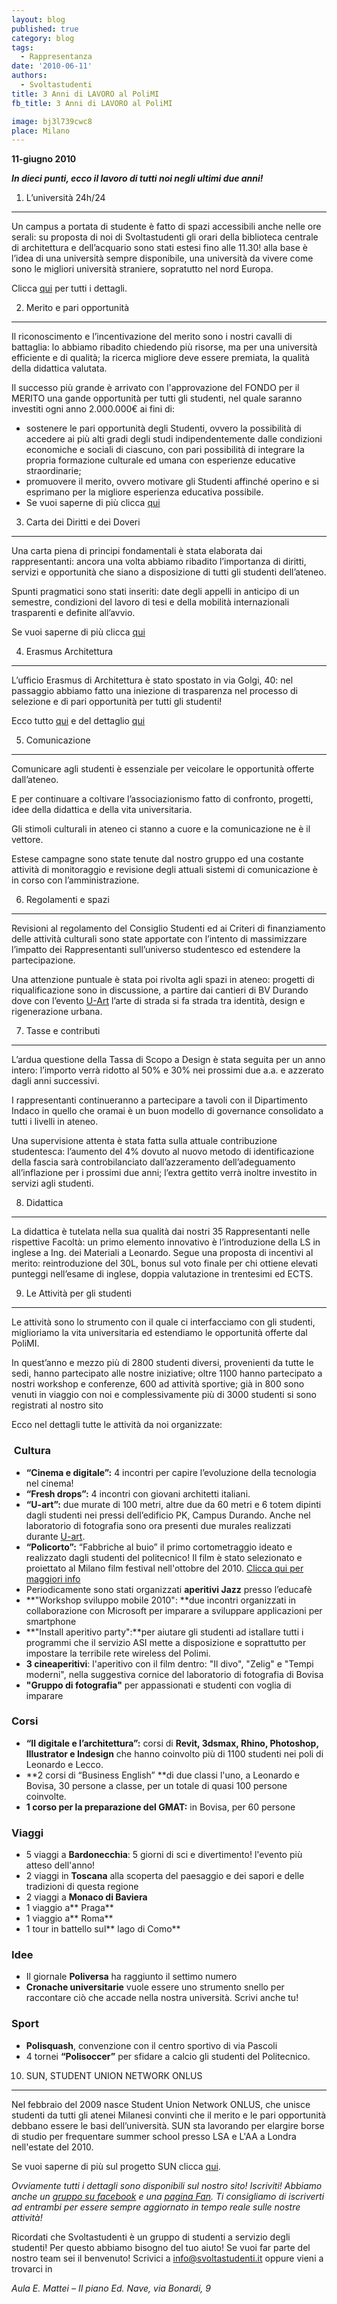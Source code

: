 ```yaml
---
layout: blog
published: true
category: blog
tags:
  - Rappresentanza
date: '2010-06-11'
authors:
  - Svoltastudenti
title: 3 Anni di LAVORO al PoliMI
fb_title: 3 Anni di LAVORO al PoliMI

image: bj3l739cwc8
place: Milano
---
```


**11-giugno 2010**

_**In dieci punti, ecco il lavoro di tutti noi negli ultimi due anni!**_

1. L’università 24h/24
----------------------

Un campus a portata di studente è fatto di spazi accessibili anche nelle ore serali: su proposta di noi di Svoltastudenti gli orari della biblioteca centrale di architettura e dell’acquario sono stati estesi fino alle 11.30! alla base è l’idea di una università sempre disponibile, una università da vivere come sono le migliori università straniere, sopratutto nel nord Europa.

Clicca [qui](http://www.svoltastudenti.it/progetti/2424) per tutti i dettagli.

2. Merito e pari opportunità
----------------------------

Il riconoscimento e l’incentivazione del merito sono i nostri cavalli di battaglia: lo abbiamo ribadito chiedendo più risorse, ma per una università efficiente e di qualità; la ricerca migliore deve essere premiata, la qualità della didattica valutata.

Il successo più grande è arrivato con l'approvazione del FONDO per il MERITO una gande opportunità per tutti gli studenti, nel quale saranno investiti ogni anno 2.000.000€ ai fini di:  

*   sostenere le pari opportunità degli Studenti, ovvero la possibilità di accedere ai più alti gradi degli studi indipendentemente dalle condizioni economiche e sociali di ciascuno, con pari possibilità di integrare la propria formazione culturale ed umana con esperienze educative straordinarie;
*   promuovere il merito, ovvero motivare gli Studenti affinché operino e si esprimano per la migliore esperienza educativa possibile.
*   Se vuoi saperne di più clicca [qui](http://www.svoltastudenti.it/rappresentanza/istituito-fondo-merito-2m)

3. Carta dei Diritti e dei Doveri
---------------------------------

Una carta piena di principi fondamentali è stata elaborata dai rappresentanti: ancora una volta abbiamo ribadito l’importanza di diritti, servizi e opportunità che siano a disposizione di tutti gli studenti dell’ateneo.

Spunti pragmatici sono stati inseriti: date degli appelli in anticipo di un semestre, condizioni del lavoro di tesi e della mobilità internazionali trasparenti e definite all’avvio.

Se vuoi saperne di più clicca [qui](http://www.svoltastudenti.it/blogs/antoniomazzitelli/vigore-carta-dei-diritti-doveri-degli-studenti)

4. Erasmus Architettura
-----------------------

L’ufficio Erasmus di Architettura è stato spostato in via Golgi, 40: nel passaggio abbiamo fatto una iniezione di trasparenza nel processo di selezione e di pari opportunità per tutti gli studenti!

Ecco tutto [qui](http://www.svoltastudenti.it/news/erasmus-studesk-1) e del dettaglio [qui](http://www.svoltastudenti.it/blogs/daniele/proposte-potenziamento-dei-programmi-erasmus)

5. Comunicazione
----------------

Comunicare agli studenti è essenziale per veicolare le opportunità offerte dall’ateneo.

E per continuare a coltivare l’associazionismo fatto di confronto, progetti, idee della didattica e della vita universitaria.

Gli stimoli culturali in ateneo ci stanno a cuore e la comunicazione ne è il vettore.

Estese campagne sono state tenute dal nostro gruppo ed una costante attività di monitoraggio e revisione degli attuali sistemi di comunicazione è in corso con l’amministrazione.

6. Regolamenti e spazi
----------------------

Revisioni al regolamento del Consiglio Studenti ed ai Criteri di finanziamento delle attività culturali sono state apportate con l’intento di massimizzare l’impatto dei Rappresentanti sull’universo studentesco ed estendere la partecipazione.

Una attenzione puntuale è stata poi rivolta agli spazi in ateneo: progetti di riqualificazione sono in discussione, a partire dai cantieri di BV Durando dove con l’evento [U-Art](http://www.svoltastudenti.it/uart/) l’arte di strada si fa strada tra identità, design e rigenerazione urbana.

7. Tasse e contributi
---------------------

L’ardua questione della Tassa di Scopo a Design è stata seguita per un anno intero: l’importo verrà ridotto al 50% e 30% nei prossimi due a.a. e azzerato dagli anni successivi.

I rappresentanti continueranno a partecipare a tavoli con il Dipartimento Indaco in quello che oramai è un buon modello di governance consolidato a tutti i livelli in ateneo.

Una supervisione attenta è stata fatta sulla attuale contribuzione studentesca: l’aumento del 4% dovuto al nuovo metodo di identificazione della fascia sarà controbilanciato dall’azzeramento dell’adeguamento all’inflazione per i prossimi due anni; l’extra gettito verrà inoltre investito in servizi agli studenti.

8. Didattica
------------

La didattica è tutelata nella sua qualità dai nostri 35 Rappresentanti nelle rispettive Facoltà: un primo elemento innovativo è l’introduzione della LS in inglese a Ing. dei Materiali a Leonardo. Segue una proposta di incentivi al merito: reintroduzione del 30L, bonus sul voto finale per chi ottiene elevati punteggi nell’esame di inglese, doppia valutazione in trentesimi ed ECTS.

9. Le Attività per gli studenti
-------------------------------

Le attività sono lo strumento con il quale ci interfacciamo con gli studenti, miglioriamo la vita universitaria ed estendiamo le opportunità offerte dal PoliMI.

In quest’anno e mezzo più di 2800 studenti diversi, provenienti da tutte le sedi, hanno partecipato alle nostre iniziative; oltre 1100 hanno partecipato a nostri workshop e conferenze, 600 ad attività sportive; già in 800 sono venuti in viaggio con noi e complessivamente più di 3000 studenti si sono registrati al nostro sito

Ecco nel dettagli tutte le attività da noi organizzate:

###  Cultura

*   **“Cinema e digitale”:** 4 incontri per capire l’evoluzione della tecnologia nel cinema! 
*   **“Fresh drops”:** 4 incontri con giovani architetti italiani.
*   **“U-art”:** due murate di 100 metri, altre due da 60 metri e 6 totem dipinti dagli studenti nei pressi dell’edificio PK, Campus Durando. Anche nel laboratorio di fotografia sono ora presenti due murales realizzati durante [U-art](http://www.svoltastudenti.it/uart).
*   **“Policorto”:** “Fabbriche al buio” il primo cortometraggio ideato e realizzato dagli studenti del politecnico! Il film è stato selezionato e proiettato al Milano film festival nell'ottobre del 2010. [Clicca qui per maggiori info](http://www.svoltastudenti.it/polilife/policorto/policorto-al-milano-film-festival) 
*   Periodicamente sono stati organizzati **aperitivi Jazz** presso l’educafè
*   **"Workshop sviluppo mobile 2010": **due incontri organizzati in collaborazione con Microsoft per imparare a sviluppare applicazioni per smartphone
*   **"Install aperitivo party":**per aiutare gli studenti ad istallare tutti i programmi che il servizio ASI mette a disposizione e soprattutto per impostare la terribile rete wireless del Polimi.
*   **3 cineaperitivi**: l'aperitivo con il film dentro: "Il divo", "Zelig" e "Tempi moderni", nella suggestiva cornice del laboratorio di fotografia di Bovisa
*   **"Gruppo di fotografia"** per appassionati e studenti con voglia di imparare

### Corsi

*   **“Il digitale e l’architettura”:** corsi di **Revit, 3dsmax, Rhino, Photoshop, Illustrator e Indesign** che hanno coinvolto più di 1100 studenti nei poli di Leonardo e Lecco.
*   **2 corsi di “Business English” **di due classi l'uno, a Leonardo e Bovisa, 30 persone a classe, per un totale di quasi 100 persone coinvolte.
*   **1 corso per la preparazione del GMAT:** in Bovisa, per 60 persone

### Viaggi

*   5 viaggi a **Bardonecchia**: 5 giorni di sci e divertimento! l'evento più atteso dell'anno!
*   2 viaggi in **Toscana** alla scoperta del paesaggio e dei sapori e delle tradizioni di questa regione
*   2 viaggi a **Monaco di Baviera**
*   1 viaggio a** Praga**
*   1 viaggio a** Roma**
*   1 tour in battello sul** lago di Como**

### Idee

*   Il giornale **Poliversa** ha raggiunto il settimo numero
*   **Cronache universitarie** vuole essere uno strumento snello per raccontare ciò che accade nella nostra università. Scrivi anche tu!

### Sport

*   **Polisquash**, convenzione con il centro sportivo di via Pascoli
*   4 tornei **“Polisoccer”** per sfidare a calcio gli studenti del Politecnico.

10. SUN, STUDENT UNION NETWORK ONLUS
------------------------------------

Nel febbraio del 2009 nasce Student Union Network ONLUS, che unisce studenti da tutti gli atenei Milanesi convinti che il merito e le pari opportunità debbano essere le basi dell’università. SUN sta lavorando per elargire borse di studio per frequentare summer school presso LSA e L'AA a Londra nell'estate del 2010.

Se vuoi saperne di più sul progetto SUN clicca [qui](http://www.studentunionnetwork.it/).

_Ovviamente tutti i dettagli sono disponibili sul nostro sito! Iscriviti! Abbiamo anche un [gruppo su facebook](https://www.facebook.com/group.php?gid=21105444048) e una [pagina Fan](https://www.facebook.com/pages/Svolta-Studenti/99514949693). Ti consigliamo di iscriverti ad entrambi per essere sempre aggiornato in tempo reale sulle nostre attività!_

Ricordati che Svoltastudenti è un gruppo di studenti a servizio degli studenti! Per questo abbiamo bisogno del tuo aiuto! Se vuoi far parte del nostro team sei il benvenuto! Scrivici a [info@svoltastudenti.it](mailto:Info@svoltastudenti.it) oppure vieni a trovarci in

_Aula E. Mattei – II piano Ed. Nave, via Bonardi, 9_
